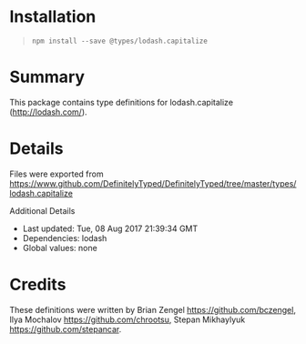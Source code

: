 # Installation
> `npm install --save @types/lodash.capitalize`

# Summary
This package contains type definitions for lodash.capitalize (http://lodash.com/).

# Details
Files were exported from https://www.github.com/DefinitelyTyped/DefinitelyTyped/tree/master/types/lodash.capitalize

Additional Details
 * Last updated: Tue, 08 Aug 2017 21:39:34 GMT
 * Dependencies: lodash
 * Global values: none

# Credits
These definitions were written by Brian Zengel <https://github.com/bczengel>, Ilya Mochalov <https://github.com/chrootsu>, Stepan Mikhaylyuk <https://github.com/stepancar>.
